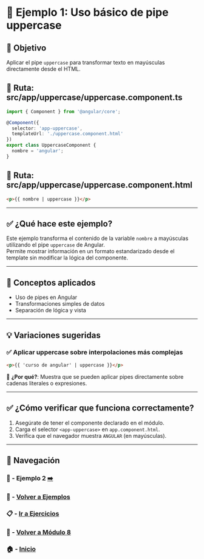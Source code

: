 # 🧪 Ejemplo 1: Uso básico de pipe uppercase

## 🎯 Objetivo
Aplicar el pipe `uppercase` para transformar texto en mayúsculas directamente desde el HTML.

## 📁 Ruta: src/app/uppercase/uppercase.component.ts
```ts
import { Component } from '@angular/core';

@Component({
  selector: 'app-uppercase',
  templateUrl: './uppercase.component.html'
})
export class UppercaseComponent {
  nombre = 'angular';
}
```

## 📁 Ruta: src/app/uppercase/uppercase.component.html
```html
<p>{{ nombre | uppercase }}</p>
```

---

## ✅ ¿Qué hace este ejemplo?

Este ejemplo transforma el contenido de la variable `nombre` a mayúsculas utilizando el pipe `uppercase` de Angular.  
Permite mostrar información en un formato estandarizado desde el template sin modificar la lógica del componente.

---

## 🧠 Conceptos aplicados

- Uso de pipes en Angular
- Transformaciones simples de datos
- Separación de lógica y vista

---

## 💡 Variaciones sugeridas

### ✅ Aplicar uppercase sobre interpolaciones más complejas
```html
<p>{{ 'curso de angular' | uppercase }}</p>
```
📌 **¿Por qué?**: Muestra que se pueden aplicar pipes directamente sobre cadenas literales o expresiones.

---

## ✅ ¿Cómo verificar que funciona correctamente?

1. Asegúrate de tener el componente declarado en el módulo.
2. Carga el selector `<app-uppercase>` en `app.component.html`.
3. Verifica que el navegador muestra `ANGULAR` (en mayúsculas).

---

## 🔁 Navegación

### 🧪 - Ejemplo 2 [➡️](./Ejemplo_2.md)

### 🧪 - [Volver a Ejemplos](../README.md)

### 📋 - [Ir a Ejercicios](../../Ejercicios/README.md)

### 📘 - [Volver a Módulo 8](../../Modulo_8.md)

### 🏠 - [Inicio](../../../README.md)
